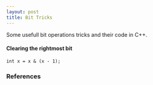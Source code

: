 ```yaml
---
layout: post
title: Bit Tricks
---
```


Some usefull bit operations tricks and their code in C++.

#### Clearing the rightmost bit

`int x = x & (x - 1);`



### References
